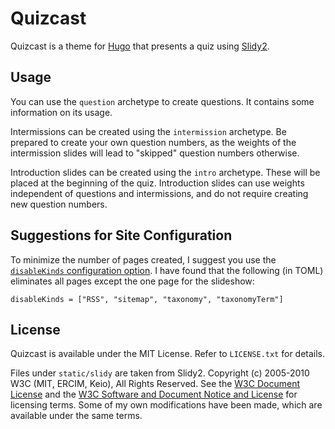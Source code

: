 # Quizcast

Quizcast is a theme for [Hugo](https://gohugo.io/) that presents a quiz using [Slidy2](https://www.w3.org/Talks/Tools/Slidy2/).

## Usage

You can use the `question` archetype to create questions. It contains some information on its usage.

Intermissions can be created using the `intermission` archetype. Be prepared to create your own question numbers, as the weights of the intermission slides will lead to "skipped" question numbers otherwise.

Introduction slides can be created using the `intro` archetype. These will be placed at the beginning of the quiz. Introduction slides can use weights independent of questions and intermissions, and do not require creating new question numbers.

## Suggestions for Site Configuration

To minimize the number of pages created, I suggest you use the [`disableKinds` configuration option](https://gohugo.io/getting-started/configuration/#all-configuration-settings). I have found that the following (in TOML) eliminates all pages except the one page for the slideshow:

```
disableKinds = ["RSS", "sitemap", "taxonomy", "taxonomyTerm"]
```

## License

Quizcast is available under the MIT License. Refer to `LICENSE.txt` for details.

Files under `static/slidy` are taken from Slidy2. Copyright (c) 2005-2010 W3C (MIT, ERCIM, Keio), All Rights Reserved. See the [W3C Document License](https://www.w3.org/Consortium/Legal/copyright-documents) and the [W3C Software and Document Notice and License](https://www.w3.org/Consortium/Legal/copyright-software) for licensing terms. Some of my own modifications have been made, which are available under the same terms.